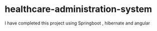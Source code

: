 # healthcare-administration-system
I have completed this project using Springboot , hibernate and angular
